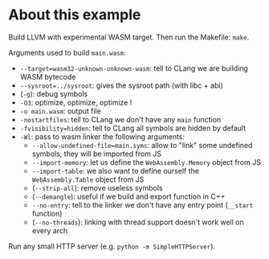 # About this example

Build LLVM with experimental WASM target. Then run the Makefile: `make`.


Arguments used to build `main.wasm`:

  - `--target=wasm32-unknown-unknown-wasm`: tell to CLang we are building WASM bytecode
  - `--sysroot=../sysroot`: gives the sysroot path (with libc + abi)
  - (`-g`): debug symbols
  - `-O3`: optimize, optimize, optimize !
  - `-o main.wasm`: output file
  - `-nostartfiles`: tell to CLang we don't have any `main` function
  - `-fvisibility=hidden`: tell to CLang all symbols are hidden by default
  - `-Wl`: pass to wasm linker the following arguments:
    - `--allow-undefined-file=main.syms`: allow to "link" some undefined symbols, they will be imported from JS
    - `--import-memory`: let us define the `WebAssembly.Memory` object from JS
    - `--import-table`: we also want to define ourself the `WebAssembly.Table` object from JS
    - (`--strip-all`): remove useless symbols
    - (`--demangle`): useful if we build and export function in C++
    - `--no-entry`: tell to the linker we don't have any entry point (`__start` function)
    - (`--no-threads`): linking with thread support doesn't work well on every arch


Run any small HTTP server (e.g. `python -m SimpleHTTPServer`).
